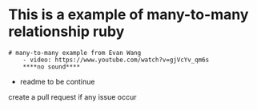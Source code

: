 # This is a example of many-to-many relationship ruby

    # many-to-many example from Evan Wang
        - video: https://www.youtube.com/watch?v=gjVcYv_qm6s
        ****no sound**** 

- readme to be continue

create a pull request if any issue occur


